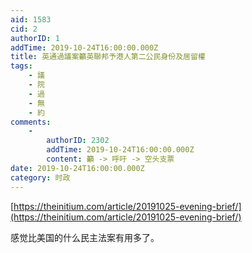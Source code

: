 ```yaml
---
aid: 1583
cid: 2
authorID: 1
addTime: 2019-10-24T16:00:00.000Z
title: 英通過議案籲英聯邦予港人第二公民身份及居留權
tags:
    - 議
    - 院
    - 過
    - 無
    - 約
comments:
    -
        authorID: 2302
        addTime: 2019-10-24T16:00:00.000Z
        content: 籲 -> 呼吁 -> 空头支票
date: 2019-10-24T16:00:00.000Z
category: 时政
---
```


[https://theinitium.com/article/20191025-evening-brief/](https://theinitium.com/article/20191025-evening-brief/)

感觉比美国的什么民主法案有用多了。
